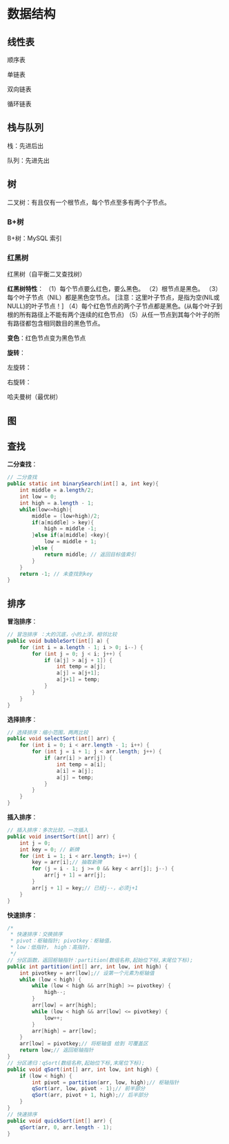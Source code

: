 # 数据结构

## 线性表

顺序表

单链表

双向链表

循环链表

## 栈与队列

栈：先进后出

队列：先进先出

## 树

二叉树：有且仅有一个根节点，每个节点至多有两个子节点。

### B+树

B+树：MySQL 索引

### 红黑树

红黑树（自平衡二叉查找树）

**红黑树特性**：
（1）每个节点要么红色，要么黑色。
（2）根节点是黑色。
（3）每个叶子节点（NIL）都是黑色空节点。 [注意：这里叶子节点，是指为空(NIL或NULL)的叶子节点！]
（4）每个红色节点的两个子节点都是黑色。(从每个叶子到根的所有路径上不能有两个连续的红色节点)
（5）从任一节点到其每个叶子的所有路径都包含相同数目的黑色节点。

**变色**：红色节点变为黑色节点



**旋转**：

左旋转：

右旋转：





哈夫曼树（最优树）

 

## 图



## 查找

**二分查找**：

```java
// 二分查找
public static int binarySearch(int[] a, int key){
    int middle = a.length/2;
    int low = 0;
    int high = a.length - 1;
    while(low<=high){
        middle = (low+high)/2;
        if(a[middle] > key){
            high = middle -1;
        }else if(a[middle] <key){
            low = middle + 1;
        }else {
            return middle; // 返回目标值索引
        }
    }
    return -1; // 未查找到key
}
```

## 排序

**冒泡排序**：

```java
// 冒泡排序 ：大的沉底，小的上浮，相邻比较
public void bubbleSort(int[] a) {
    for (int i = a.length - 1; i > 0; i--) {
		for (int j = 0; j < i; j++) {
			if (a[j] > a[j + 1]) {
                int temp = a[j];
				a[j] = a[j+1];
                a[j+1] = temp;
			}
		}
	}
}
```

**选择排序**：

```java
// 选择排序：缩小范围，两两比较
public void selectSort(int[] arr) {
	for (int i = 0; i < arr.length - 1; i++) {
		for (int j = i + 1; j < arr.length; j++) {
			if (arr[i] > arr[j]) {
				int temp = a[i];
				a[i] = a[j];
                a[j] = temp;
			}
		}
	}
}
```

**插入排序**：

```java
// 插入排序：多次比较，一次插入
public void insertSort(int[] arr) {
	int j = 0;
	int key = 0; // 新牌
	for (int i = 1; i < arr.length; i++) {
		key = arr[i];// 抽取新牌
		for (j = i - 1; j >= 0 && key < arr[j]; j--) {
			arr[j + 1] = arr[j];
		}
		arr[j + 1] = key;// 已经j--，必须j+1
	}
}
```

**快速排序**：

```java
/*
 * 快速排序：交换排序 
 * pivot：枢轴指针; pivotkey：枢轴值，
 * low：低指针， high：高指针，
 */
// 分区函数，返回枢轴指针：partition(数组名称,起始位下标,末尾位下标); 
public int partition(int[] arr, int low, int high) {
	int pivotkey = arr[low];// 设第一个元素为枢轴值
	while (low < high) {
		while (low < high && arr[high] >= pivotkey) {
			high--;
		}
		arr[low] = arr[high];
		while (low < high && arr[low] <= pivotkey) {
			low++;
		}
		arr[high] = arr[low];
	}
	arr[low] = pivotkey;// 将枢轴值 给到 可覆盖区
	return low;// 返回枢轴指针
}
// 分区递归：qSort(数组名称,起始位下标,末尾位下标);
public void qSort(int[] arr, int low, int high) {
	if (low < high) {
		int pivot = partition(arr, low, high);// 枢轴指针
		qSort(arr, low, pivot - 1);// 前半部分
		qSort(arr, pivot + 1, high);// 后半部分
	}
}
// 快速排序
public void quickSort(int[] arr) {
	qSort(arr, 0, arr.length - 1);
}
```

